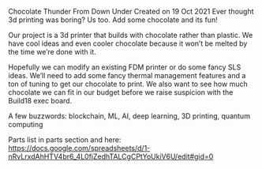 Chocolate Thunder From Down Under 
Created on 19 Oct 2021
Ever thought 3d printing was boring? Us too. Add some chocolate and its fun!

Our project is a 3d printer that builds with chocolate rather than plastic. 
We have cool ideas and even cooler chocolate because it won’t be melted by the time we’re done with it.

Hopefully we can modify an existing FDM printer or do some fancy SLS ideas. 
We’ll need to add some fancy thermal management features and a ton of tuning to get our chocolate to print. 
We also want to see how much chocolate we can fit in our budget before we raise suspicion with the Build18 exec board.

A few buzzwords: blockchain, ML, AI, deep learning, 3D printing, quantum computing

Parts list in parts section and here: https://docs.google.com/spreadsheets/d/1-nRvLrxdAhHTV4br6_4L0fjZedhTALCgCPtYoUkiV6U/edit#gid=0
